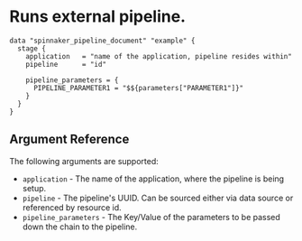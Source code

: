 # Runs external pipeline.

```hcl
data "spinnaker_pipeline_document" "example" {
  stage {
    application   = "name of the application, pipeline resides within"
    pipeline      = "id"

    pipeline_parameters = {
      PIPELINE_PARAMETER1 = "$${parameters["PARAMETER1"]}"
    }
  }
}
```

## Argument Reference

The following arguments are supported:

- `application` - The name of the application, where the pipeline is being setup.
- `pipeline` - The pipeline's UUID. Can be sourced either via data source or referenced by resource id.
- `pipeline_parameters` - The Key/Value of the parameters to be passed down the chain to the pipeline.
